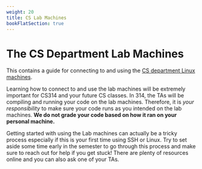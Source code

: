 ```yaml
---
weight: 20
title: CS Lab Machines
bookFlatSection: true
---
```


# The CS Department Lab Machines

This contains a guide for connecting to and using the [CS department Linux machines](https://www.cs.utexas.edu/facilities/public-labs).

Learning how to connect to and use the lab machines will be extremely important for CS314 and
your future CS classes. In 314, the TAs will be compiling and running your code on the lab
machines. Therefore, it is _your responsibility_ to make sure your code runs as you intended
on the lab machines. **We do not grade your code based on how it ran on your personal machine.**

Getting started with using the Lab machines can actually be a tricky process especially if this is
your first time using SSH or Linux. Try to set aside some time early in the semester
to go through this process and make sure to reach out for help if you get stuck! There are
plenty of resources online and you can also ask one of your TAs.
